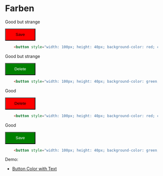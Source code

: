 # Farben

<div class="flex flex-wrap">
<div class="w-1/6">
	<p>
		Good but strange
	<p>
</div>
<div class="w-2/6">
	<button style="width: 100px; height: 40px; background-color: red; color: black;">Save</buton>
</div>
<div class="w-3/6">

``` html
	<button style="width: 100px; height: 40px; background-color: red; color: black;">Save</buton>
```
</div>
<div class="w-1/6">
	<p>
		Good but strange
	<p>
</div>
<div class="w-2/6">
	<button style="width: 100px; height: 40px; background-color: green; color: white;">Delete</buton>
</div>
<div class="w-3/6">

``` html
	<button style="width: 100px; height: 40px; background-color: green; color: white;">Delete</buton>
```
</div>
</div>

<div class="flex flex-wrap">
<div class="w-1/6">
	<p>
		Good
	<p>
</div>
<div class="w-2/6">
	<button style="width: 100px; height: 40px; background-color: red; color: black;">Delete</buton>
</div>
<div class="w-3/6">

``` html
	<button style="width: 100px; height: 40px; background-color: red; color: black;">Delete</buton>
```
</div>
<div class="w-1/6">
	<p>
		Good
	<p>
</div>
<div class="w-2/6">
	<button style="width: 100px; height: 40px; background-color: green; color: white;">Save</buton>
</div>
<div class="w-3/6">

``` html
	<button style="width: 100px; height: 40px; background-color: green; color: white;">Save</buton>
```
</div>
</div>

Demo: 
- [Button Color with Text](/demo/colors-button-text)

